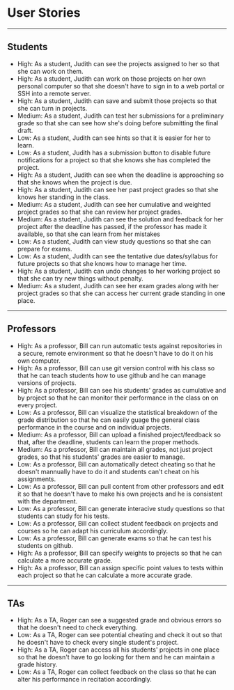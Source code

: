 # User Stories

---

## Students

- High: As a student, Judith can see the projects assigned to her so that she can work on them.
- High: As a student, Judith can work on those projects on her own personal computer so that she doesn't have to sign in to a web portal or SSH into a remote server.
- High: As a student, Judith can save and submit those projects so that she can turn in projects.
- Medium: As a student, Judith can test her submissions for a preliminary grade so that she can see how she's doing before submitting the final draft.
- Low: As a student, Judith can see hints so that it is easier for her to learn.
- Low: As a student, Judith has a submission button to disable future notifications for a project so that she knows she has completed the project.
- High: As a student, Judith can see when the deadline is approaching so that she knows when the project is due.
- High: As a student, Judith can see her past project grades so that she knows her standing in the class. 
- Medium: As a student, Judith can see her cumulative and weighted project grades so that she can review her project grades. 
- Medium: As a student, Judith can see the solution and feedback for her project after the deadline has passed, if the professor has made it available, so that she can learn from her mistakes
- Low: As a student, Judith can view study questions so that she can prepare for exams.
- Low: As a student, Judith can see the tentative due dates/syllabus for future projects so that she knows how to manage her time.
- High: As a student, Judith can undo changes to her working project so that she can try new things without penalty.
- Medium: As a student, Judith can see her exam grades along with her project grades so that she can access her current grade standing in one place.

---

## Professors

- High: As a professor, Bill can run automatic tests against repositories in a secure, remote environment so that he doesn't have to do it on his own computer.
- High: As a professor, Bill can use git version control with his class so that he can teach students how to use github and he can manage versions of projects. 
- High: As a professor, Bill can see his students' grades as cumulative and by project so that he can monitor their performance in the class on on every project.
- Low: As a professor, Bill can visualize the statistical breakdown of the grade distribution so that he can easily guage the general class performance in the course and on individual projects.
- Medium: As a professor, Bill can upload a finished project/feedback so that, after the deadline, students can learn the proper methods.
- Medium: As a professor, Bill can maintain all grades, not just project grades, so that his students' grades are easier to manage.
- Low: As a professor, Bill can automatically detect cheating so that he doesn't mannually have to do it and students can't cheat on his assignments. 
- Low: As a professor, Bill can pull content from other professors and edit it so that he doesn't have to make his own projects and he is consistent with the department.
- Low: As a professor, Bill can generate interacive study questions so that students can study for his tests.
- Low: As a professor, Bill can collect student feedback on projects and courses so he can adapt his curriculum accordingly. 
- Low: As a professor, Bill can generate exams so that he can test his students on github.
- High: As a professor, Bill can specify weights to projects so that he can calculate a more accurate grade.  
- High: As a professor, Bill can assign specific point values to tests within each project so that he can calculate a more accurate grade.

---

## TAs

- High: As a TA, Roger can see a suggested grade and obvious errors so that he doesn't need to check everything.
- Low: As a TA, Roger can see potential cheating and check it out so that he doesn't have to check every single student's project. 
- High: As a TA, Roger can access all his students' projects in one place so that he doesn't have to go looking for them and he can maintain a grade history.
- Low: As a TA, Roger can collect feedback on the class so that he can alter his performance in recitation accordingly.
